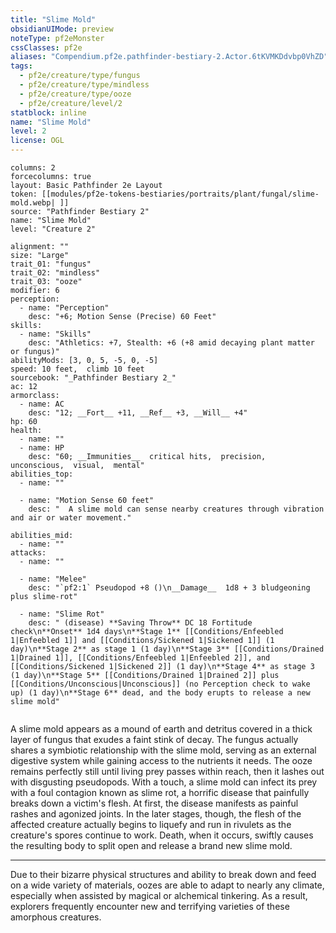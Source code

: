 ```yaml
---
title: "Slime Mold"
obsidianUIMode: preview
noteType: pf2eMonster
cssClasses: pf2e
aliases: "Compendium.pf2e.pathfinder-bestiary-2.Actor.6tKVMKDdvbp0VhZD" 
tags:
  - pf2e/creature/type/fungus
  - pf2e/creature/type/mindless
  - pf2e/creature/type/ooze
  - pf2e/creature/level/2
statblock: inline
name: "Slime Mold"
level: 2
license: OGL
---
```


```statblock
columns: 2
forcecolumns: true
layout: Basic Pathfinder 2e Layout
token: [[modules/pf2e-tokens-bestiaries/portraits/plant/fungal/slime-mold.webp| ]]
source: "Pathfinder Bestiary 2"
name: "Slime Mold"
level: "Creature 2"

alignment: ""
size: "Large"
trait_01: "fungus"
trait_02: "mindless"
trait_03: "ooze"
modifier: 6
perception:
  - name: "Perception"
    desc: "+6; Motion Sense (Precise) 60 Feet"
skills:
  - name: "Skills"
    desc: "Athletics: +7, Stealth: +6 (+8 amid decaying plant matter or fungus)"
abilityMods: [3, 0, 5, -5, 0, -5]
speed: 10 feet,  climb 10 feet
sourcebook: "_Pathfinder Bestiary 2_"
ac: 12
armorclass:
  - name: AC
    desc: "12; __Fort__ +11, __Ref__ +3, __Will__ +4"
hp: 60
health:
  - name: ""
  - name: HP
    desc: "60; __Immunities__  critical hits,  precision,  unconscious,  visual,  mental"
abilities_top:
  - name: ""

  - name: "Motion Sense 60 feet"
    desc: "  A slime mold can sense nearby creatures through vibration and air or water movement."

abilities_mid:
  - name: ""
attacks:
  - name: ""

  - name: "Melee"
    desc: "`pf2:1` Pseudopod +8 ()\n__Damage__  1d8 + 3 bludgeoning plus slime-rot"

  - name: "Slime Rot"
    desc: " (disease) **Saving Throw** DC 18 Fortitude check\n**Onset** 1d4 days\n**Stage 1** [[Conditions/Enfeebled 1|Enfeebled 1]] and [[Conditions/Sickened 1|Sickened 1]] (1 day)\n**Stage 2** as stage 1 (1 day)\n**Stage 3** [[Conditions/Drained 1|Drained 1]], [[Conditions/Enfeebled 1|Enfeebled 2]], and [[Conditions/Sickened 1|Sickened 2]] (1 day)\n**Stage 4** as stage 3 (1 day)\n**Stage 5** [[Conditions/Drained 1|Drained 2]] plus [[Conditions/Unconscious|Unconscious]] (no Perception check to wake up) (1 day)\n**Stage 6** dead, and the body erupts to release a new slime mold"
 
```



A slime mold appears as a mound of earth and detritus covered in a thick layer of fungus that exudes a faint stink of decay. The fungus actually shares a symbiotic relationship with the slime mold, serving as an external digestive system while gaining access to the nutrients it needs. The ooze remains perfectly still until living prey passes within reach, then it lashes out with disgusting pseudopods. With a touch, a slime mold can infect its prey with a foul contagion known as slime rot, a horrific disease that painfully breaks down a victim's flesh. At first, the disease manifests as painful rashes and agonized joints. In the later stages, though, the flesh of the affected creature actually begins to liquefy and run in rivulets as the creature's spores continue to work. Death, when it occurs, swiftly causes the resulting body to split open and release a brand new slime mold.

* * *

Due to their bizarre physical structures and ability to break down and feed on a wide variety of materials, oozes are able to adapt to nearly any climate, especially when assisted by magical or alchemical tinkering. As a result, explorers frequently encounter new and terrifying varieties of these amorphous creatures.
